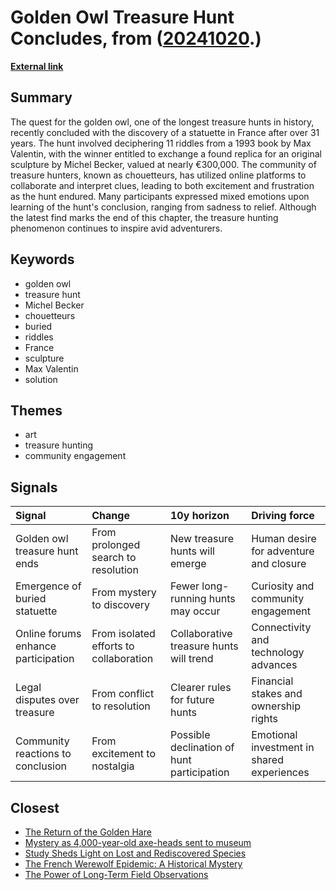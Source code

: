 # __Golden Owl Treasure Hunt Concludes__, from ([20241020](https://kghosh.substack.com/p/20241020).)

__[External link](https://www.theguardian.com/world/2024/oct/03/france-treasure-hunt-buried-owl-statue-ends)__



## Summary

The quest for the golden owl, one of the longest treasure hunts in history, recently concluded with the discovery of a statuette in France after over 31 years. The hunt involved deciphering 11 riddles from a 1993 book by Max Valentin, with the winner entitled to exchange a found replica for an original sculpture by Michel Becker, valued at nearly €300,000. The community of treasure hunters, known as chouetteurs, has utilized online platforms to collaborate and interpret clues, leading to both excitement and frustration as the hunt endured. Many participants expressed mixed emotions upon learning of the hunt's conclusion, ranging from sadness to relief. Although the latest find marks the end of this chapter, the treasure hunting phenomenon continues to inspire avid adventurers.

## Keywords

* golden owl
* treasure hunt
* Michel Becker
* chouetteurs
* buried
* riddles
* France
* sculpture
* Max Valentin
* solution

## Themes

* art
* treasure hunting
* community engagement

## Signals

| Signal                              | Change                                 | 10y horizon                                | Driving force                              |
|:------------------------------------|:---------------------------------------|:-------------------------------------------|:-------------------------------------------|
| Golden owl treasure hunt ends       | From prolonged search to resolution    | New treasure hunts will emerge             | Human desire for adventure and closure     |
| Emergence of buried statuette       | From mystery to discovery              | Fewer long-running hunts may occur         | Curiosity and community engagement         |
| Online forums enhance participation | From isolated efforts to collaboration | Collaborative treasure hunts will trend    | Connectivity and technology advances       |
| Legal disputes over treasure        | From conflict to resolution            | Clearer rules for future hunts             | Financial stakes and ownership rights      |
| Community reactions to conclusion   | From excitement to nostalgia           | Possible declination of hunt participation | Emotional investment in shared experiences |

## Closest

* [The Return of the Golden Hare](880f9622b473ab161a28f499813db7e6)
* [Mystery as 4,000-year-old axe-heads sent to museum](df0aed48b47fb89f52d18843c2eac55d)
* [Study Sheds Light on Lost and Rediscovered Species](e74f7533443e1f161b145e7f2db450d4)
* [The French Werewolf Epidemic: A Historical Mystery](b7ab051e67b14eb8ede9852aae4d51e4)
* [The Power of Long-Term Field Observations](6e0e074e3fd0d29800b270beffb6d3f3)